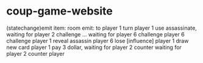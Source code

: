 # coup-game-website

(statechange)emit item:
room emit:
to player 1 turn
player 1 use assassinate, waiting for player 2 challenge
...
waiting for player 6 challenge
player 6 challenge
player 1 reveal assassin
player 6 lose [influence] player 1 draw new card
player 1 pay 3 dollar, waiting for player 2 counter
waiting for player 2 counter
player
